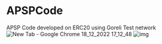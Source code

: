 # APSPCode
APSP Code developed on ERC20 using Goreli Test network 
![New Tab - Google Chrome 18_12_2022 17_12_48](https://user-images.githubusercontent.com/82866677/208296821-440786e5-68f8-4946-978b-7ebe1cc230fd.png)
![img](https://user-images.githubusercontent.com/82866677/208296829-9c4afa22-4139-479f-a7b8-92ea251c7347.jpg)
